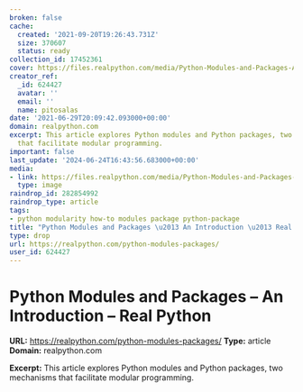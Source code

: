 ```yaml
---
broken: false
cache:
  created: '2021-09-20T19:26:43.731Z'
  size: 370607
  status: ready
collection_id: 17452361
cover: https://files.realpython.com/media/Python-Modules-and-Packages-An-Introduction_Watermarked.20936240a94d.jpg
creator_ref:
  _id: 624427
  avatar: ''
  email: ''
  name: pitosalas
date: '2021-06-29T20:09:42.093000+00:00'
domain: realpython.com
excerpt: This article explores Python modules and Python packages, two mechanisms
  that facilitate modular programming.
important: false
last_update: '2024-06-24T16:43:56.683000+00:00'
media:
- link: https://files.realpython.com/media/Python-Modules-and-Packages-An-Introduction_Watermarked.20936240a94d.jpg
  type: image
raindrop_id: 282854992
raindrop_type: article
tags:
- python modularity how-to modules package python-package
title: "Python Modules and Packages \u2013 An Introduction \u2013 Real Python"
type: drop
url: https://realpython.com/python-modules-packages/
user_id: 624427
---
```


# Python Modules and Packages – An Introduction – Real Python

**URL:** https://realpython.com/python-modules-packages/
**Type:** article
**Domain:** realpython.com

**Excerpt:** This article explores Python modules and Python packages, two mechanisms that facilitate modular programming.
